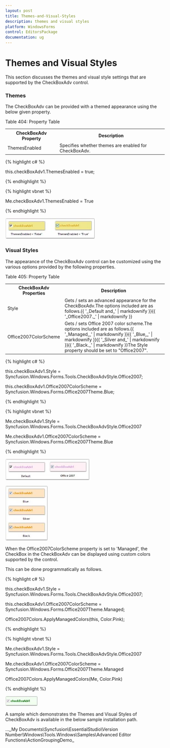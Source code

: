```yaml
---
layout: post
title: Themes-and-Visual-Styles
description: themes and visual styles
platform: WindowsForms
control: EditorsPackage
documentation: ug
---
```


# Themes and Visual Styles

This section discusses the themes and visual style settings that are supported by the CheckBoxAdv control.

### Themes

The CheckBoxAdv can be provided with a themed appearance using the below given property.

Table 404: Property Table

<table>
<tr>
<th>
CheckBoxAdv Property</th><th>
Description</th></tr>
<tr>
<td>
ThemesEnabled</td><td>
Specifies whether themes are enabled for CheckBoxAdv.</td></tr>
</table>

{% highlight c# %}



this.checkBoxAdv1.ThemesEnabled = true;

{% endhighlight %}

{% highlight vbnet %}



Me.checkBoxAdv1.ThemesEnabled = True

{% endhighlight %}

![](Overview_images/Overview_img623.jpeg)


### Visual Styles

The appearance of the CheckBoxAdv control can be customized using the various options provided by the following properties.

Table 405: Property Table

<table>
<tr>
<th>
CheckBoxAdv Properties</th><th>
Description</th></tr>
<tr>
<td>
Style</td><td>
Gets / sets an advanced appearance for the CheckBoxAdv.The options included are as follows.{{ '_Default and_' | markdownify }}{{ '_Office2007._' | markdownify }}</td></tr>
<tr>
<td>
Office2007ColorScheme</td><td>
Gets / sets Office 2007 color scheme.The options included are as follows.{{ '_Managed,_' | markdownify }}{{ '_Blue,_' | markdownify }}{{ '_Silver and_' | markdownify }}{{ '_Black._' | markdownify }}The Style property should be set to "Office2007".</td></tr>
</table>


{% highlight c# %}



this.checkBoxAdv1.Style = Syncfusion.Windows.Forms.Tools.CheckBoxAdvStyle.Office2007;

this.checkBoxAdv1.Office2007ColorScheme = Syncfusion.Windows.Forms.Office2007Theme.Blue;

{% endhighlight %}

{% highlight vbnet %}



Me.checkBoxAdv1.Style = Syncfusion.Windows.Forms.Tools.CheckBoxAdvStyle.Office2007

Me.checkBoxAdv1.Office2007ColorScheme = Syncfusion.Windows.Forms.Office2007Theme.Blue

{% endhighlight %}

![](Overview_images/Overview_img624.jpeg) 


![](Overview_images/Overview_img625.jpeg)


When the Office2007ColorScheme property is set to 'Managed', the CheckBox in the CheckBoxAdv can be displayed using custom colors supported by the control.

This can be done programmatically as follows.

{% highlight c# %}



this.checkBoxAdv1.Style = Syncfusion.Windows.Forms.Tools.CheckBoxAdvStyle.Office2007;

this.checkBoxAdv1.Office2007ColorScheme = Syncfusion.Windows.Forms.Office2007Theme.Managed;

Office2007Colors.ApplyManagedColors(this, Color.Pink);

{% endhighlight %}

{% highlight vbnet %}



Me.checkBoxAdv1.Style = Syncfusion.Windows.Forms.Tools.CheckBoxAdvStyle.Office2007

Me.checkBoxAdv1.Office2007ColorScheme = Syncfusion.Windows.Forms.Office2007Theme.Managed

Office2007Colors.ApplyManagedColors(Me, Color.Pink)

{% endhighlight %}

![](Overview_images/Overview_img626.jpeg)


A sample which demonstrates the Themes and Visual Styles of CheckBoxAdv is available in the below sample installation path.

…\_My Documents\Syncfusion\EssentialStudio\Version Number\Windows\Tools.Windows\Samples\Advanced Editor Functions\ActionGroupingDemo_